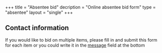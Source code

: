+++
title = "Absentee bid"
decription = "Online absentee bid form"
type = "absentee"
layout = "single"
+++

## Contact information

If you would like to bid on multiple items, please fill in and submit this form for each item or you could write it in the [message](#message) field at the bottom

